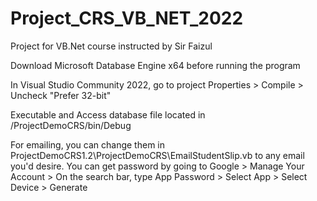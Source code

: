 # Project_CRS_VB_NET_2022
Project for VB.Net course instructed by Sir Faizul

Download Microsoft Database Engine x64 before running the program

In Visual Studio Community 2022, go to project Properties > Compile > Uncheck "Prefer 32-bit"

Executable and Access database file located in /ProjectDemoCRS/bin/Debug

For emailing, you can change them in ProjectDemoCRS1.2\ProjectDemoCRS\EmailStudentSlip.vb to any email you'd desire. You can get password by going to Google > Manage Your Account > On the search bar, type App Password > Select App > Select Device > Generate
